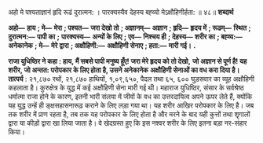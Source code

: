  

अहो मे पश्यताज्ञानं हृदि रूढं दुरात्मन: । पारक्यस्यैव देहस्य बह्व्यो मेऽक्षौहिणीर्हता: ॥ ४८॥ **शब्दार्थ** 

**अहो—** **हाय** **; मे—** **मेरा** **; पश्यत—** **जरा देखो तो** **; अज्ञानम्—** **अज्ञान** **; हृदि—** **हृदय में** **; रूढम्—** **स्थित** **; दुरात्मन:—** **पापी का** **;** **पारक्यस्य—** **अन्यों के लिए** **; एव—** **निश्चय ही** **; देहस्य—** **शरीर का** **; बह्व्य:—** **अनेकानेक** **; मे—** **मेरे द्वारा** **; अक्षौहिणी:—** **अक्षौहिणी सेनाए** **; हता:—** **मारी गई।** **.** 

**राजा युधिष्ठिर ने कहा : हाय, मैं सबसे पापी मनुष्य हूँए! जरा मेरे हृदय को तो देखो,** **जो अज्ञान से पूर्ण है! यह शरीर, जो अन्तत: परोपकार के लिए होता है, उसने अनेकानेक** **अक्षौहिणी सेनाओं का वध करा दिया है।** **तात्पर्य** : २१,८७० रथों, २१,८७० हाथियों, १,०९,६५०, पैदल तथा ६५, ६०० घुड़सवार का व्यूह अक्षौहिणी कहलाता है। कुरुक्षेत्र के युद्ध में कई अक्षौहिणी सेना मारी गई थी। महाराज युधिष्ठिर, संसार के सर्वश्रेष्ठ धर्मात्मा राजा होने के कारण, इतनी भारी संलया में जीवों के वध का उत्तरदायित्व अपने ऊपर लेते हैं, क्योंकि यह युद्ध उन्हें ही ङ्क्षसहासनारूढ़ कराने के लिए लड़ा गया था। यह शरीर आखिर परोपकार के लिए है। जब तक शरीर में प्राण रहता है, तब तक यह परोपकार के लिए होता है और मरने के बाद यही कुत्तों तथा शृृगालों द्वारा या कीड़ों द्वारा खा लिया जाता है। वे खेदग्रस्त हुए कि इस नश्वर शरीर के लिए इतना बड़ा नर-संहार किया। 